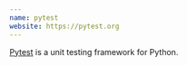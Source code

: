 ```yaml
---
name: pytest
website: https://pytest.org
---
```


[Pytest](https://pytest.org) is a unit testing framework for Python.
